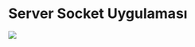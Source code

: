 # Server Socket Uygulaması

![](https://github.com/ceyhunataykan/veri-iletisimi/blob/master/serversocketgorsel.gif)
